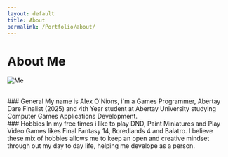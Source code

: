 ```yaml
---
layout: default
title: About
permalink: /Portfolio/about/
---
```


# About Me
![Me](https://github.com/user-attachments/assets/1217a47d-8f18-41f9-a422-547721476353)

<br/>
### General
My name is Alex O'Nions, i'm a Games Programmer, Abertay Dare Finalist (2025) and 4th Year student at Abertay University studying Computer Games Applications Development.

<br/>
### Hobbies
In my free times i like to play DND, Paint Miniatures and Play Video Games likes Final Fantasy 14, Boredlands 4 and Balatro. I believe these mix of hobbies allows me to keep an open and creative mindset through out my day to day life, helping me develope as a person.
